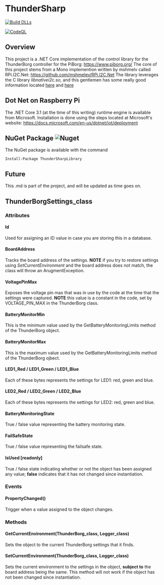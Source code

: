 # ThunderSharp

[![Build DLLs](https://github.com/crazycga/ThunderSharp/actions/workflows/dotnet.yml/badge.svg)](https://github.com/crazycga/ThunderSharp/actions/workflows/dotnet.yml)

[![CodeQL](https://github.com/crazycga/ThunderSharp/actions/workflows/codeql-analysis.yml/badge.svg)](https://github.com/crazycga/ThunderSharp/actions/workflows/codeql-analysis.yml)

## Overview
This project is a .NET Core implementation of the control library for the ThunderBorg controller for the PiBorg: https://www.piborg.org/
The core of this project stems from a Mono implemention written by mshmelv called RPi.I2C.Net: https://github.com/mshmelev/RPi.I2C.Net
The library leverages the C library *libnativei2c.so*, and this gentlemen has some really good information located [here](http://blog.mshmelev.com/2013/06/connecting-raspberry-pi-and-arduino-software.html) and [here](http://blog.mshmelev.com/2013/06/connecting-raspberry-pi-and-arduino.html)

## Dot Net on Raspberry Pi
The .NET Core 3.1 (at the time of this writing) runtime engine is available from Microsoft.  Installation is done using the steps
located at Microsoft's website: https://docs.microsoft.com/en-us/dotnet/iot/deployment

## NuGet Package  ![Nuget](https://img.shields.io/nuget/v/ThunderSharpLibrary)

The NuGet package is available with the command 

`Install-Package ThunderSharpLibrary`

## Future
This .md is part of the project, and will be updated as time goes on.

## ThunderBorgSettings_class

### Attributes

#### Id

Used for assigning an ID value in case you are storing this in a database.

#### BoardAddress

Tracks the board address of the settings.  **NOTE** if you try to restore settings using *SetCurrentEnvironment* and the board address does not match, the class will throw an ArugmentException.

#### VoltagePinMax

Exposes the voltage pin max that was in use by the code at the time that the settings were captured.  **NOTE** this value is a constant in the code, set by VOLTAGE_PIN_MAX in the ThunderBorg class.

#### BatteryMonitorMin

This is the minimum value used by the GetBatteryMonitoringLimits method of the ThunderBorg object.

#### BatteryMonitorMax

This is the maximum value used by the GetBatteryMonitoringLimits method of the ThunderBorg ojbect.

#### LED1_Red / LED1_Green / LED1_Blue

Each of these bytes represents the settings for LED1: red, green and blue.

#### LED2_Red / LED2_Green / LED2_Blue

Each of these bytes represents the settings for LED2: red, green and blue.

#### BatteryMonitoringState

True / false value representing the battery monitoring state.

#### FailSafeState

True / false value representing the failsafe state.

#### IsUsed [readonly]

True / false state indicating whether or not the object has been assigned any value; **false** indicates that it has not changed since instantiation.

### Events

#### PropertyChanged()

Trigger when a value assigned to the object changes.

### Methods

#### GetCurrentEnvironment(ThunderBorg_class, Logger_class)
Sets the object to the current ThunderBorg settings that it finds.

#### SetCurrentEnvironment(ThunderBorg_class, Logger_class)
Sets the current environment to the settings in the object, **subject to** the board address being the same.  This method will not work if the object has not been changed since instantiation.
